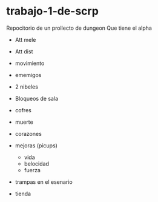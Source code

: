 # trabajo-1-de-scrp
Repocitorio de un prollecto de dungeon
Que tiene el alpha
- Att mele
- Att dist
- movimiento
- ememigos
- 2 nibeles
- Bloqueos de sala
- cofres
- muerte
- corazones
- mejoras (picups)
  - vida
  - belocidad
  - fuerza
  
- trampas en el esenario
- tienda
